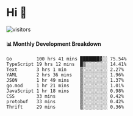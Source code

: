 # Hi 👋
 
![visitors](https://visitor-badge.glitch.me/badge?page_id=sorcererxw.sorcererx)

#### 📊 Monthly Development Breakdown

<!--START_SECTION:waka-->
```text
Go         100 hrs 41 mins ███████▓░░ 75.54%
TypeScript 19 hrs 12 mins  █▒░░░░░░░░ 14.41%
Text       3 hrs 1 min     ▒░░░░░░░░░ 2.27%
YAML       2 hrs 36 mins   ▒░░░░░░░░░ 1.96%
JSON       1 hr 49 mins    ▒░░░░░░░░░ 1.37%
go.mod     1 hr 21 mins    ▒░░░░░░░░░ 1.01%
JavaScript 1 hr 18 mins    ▒░░░░░░░░░ 0.98%
CSS        33 mins         ▒░░░░░░░░░ 0.42%
protobuf   33 mins         ▒░░░░░░░░░ 0.42%
Thrift     29 mins         ▒░░░░░░░░░ 0.36%
```
<!--END_SECTION:waka-->
